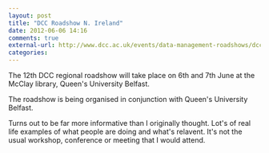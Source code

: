```yaml
---
layout: post
title: "DCC Roadshow N. Ireland"
date: 2012-06-06 14:16
comments: true
external-url: http://www.dcc.ac.uk/events/data-management-roadshows/dcc-roadshow-n-ireland
categories: 
---
```


The 12th DCC regional roadshow will take place on 6th and 7th June at
the McClay library, Queen's University Belfast.

The roadshow is being organised in conjunction with Queen's University
Belfast.

Turns out to be far more informative than I originally thought. Lot's
of real life examples of what people are doing and what's
relavent. It's not the usual workshop, conference or meeting that I
would attend.
